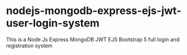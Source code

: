 # nodejs-mongodb-express-ejs-jwt-user-login-system
This is a Node Js Express MongoDB JWT EJS Bootstrap 5 full login and registration system
